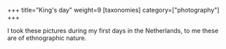 +++
title="King's day"
weight=9
[taxonomies]
category=["photography"]
+++

I took these pictures during my first days in the Netherlands, to me these are of ethnographic nature.